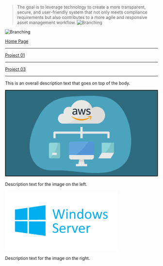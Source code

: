 <!DOCTYPE html>
<html lang="en">
<head>
    <meta charset="UTF-8">
    <meta name="viewport" content="width=device-width, initial-scale=1.0">
    <title>Example Website</title>
    <link rel="stylesheet" href="styles.css">
</head>

>The goal is to leverage technology to create a more transparent, secure, and user-friendly system that not only meets compliance requirements but also contributes to a more agile and responsive asset management workflow. 
![Branching](https://media.discordapp.net/attachments/756886213276860477/1213859945288572958/image.png?ex=65f7022b&is=65e48d2b&hm=059a1ba59316ed5e3751cc9db1dd03d2592a5fcffd899143b89857e3379cffd5&=&format=webp&quality=lossless&width=543&height=642)

![Branching](https://media.discordapp.net/attachments/756886213276860477/1213860350487699506/image.png?ex=65f7028b&is=65e48d8b&hm=4c1001a691311b5933ae03788f904624d68ed4493c48883a49352a313a1e8f68&=&format=webp&quality=lossless&width=643&height=642)

[Home Page](./index.md)
* * *
[Project 01](./project02.md)
* * *
[Project 03](./project04.md)

* * *

<body>
    <div class="container">
        <div class="overall-description">
            <p>This is an overall description text that goes on top of the body.</p>
        </div>
        <div class="content">
            <div class="left-section">
                <img src="./assets/images/AWS Cloud Computing.png" alt="Description of Image">
                <p>Description text for the image on the left.</p>
            </div>
            <div class="vertical-line"></div>
            <div class="right-section">
                <img src="./assets/images/Windows Server.png" alt="Description of Image">
                <p>Description text for the image on the right.</p>
            </div>
        </div>
    </div>
</body>
</html>
